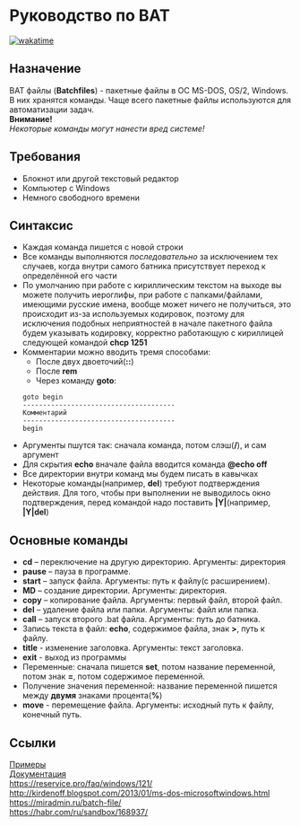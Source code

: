 # Руководство по BAT
[![wakatime](https://wakatime.com/badge/github/AndreyKozhev/bat-manual.svg)](https://wakatime.com/badge/github/AndreyKozhev/bat-manual)
## Назначение
BAT файлы (**Batchfiles**) - пакетные файлы в ОС MS-DOS, OS/2, Windows.
В них хранятся команды. Чаще всего пакетные файлы используются для
автоматизации задач.  
**Внимание!**  
*Некоторые команды могут нанести вред системе!*
## Требования
+ Блокнот или другой текстовый редактор
+ Компьютер с Windows
+ Немного свободного времени
## Синтаксис
+ Каждая команда пишется с новой строки
+ Все команды выполняются *последовательно* за исключением тех случаев, когда внутри самого батника присутствует переход к определённой его части
+ По умолчанию при работе с кириллическим текстом на выходе вы можете получить иероглифы, при работе с папками/файлами, имеющими русские имена, вообще может ничего не получиться, это происходит из-за используемых кодировок, поэтому для исключения подобных неприятностей в начале пакетного файла будем указывать кодировку, корректно работающую с кириллицей следующей командой **chcp 1251**
+ Комментарии можно вводить тремя способами:
    * После двух двоеточий(**::**)
    * После **rem**
    * Через команду **goto**:
    ```batch
    goto begin
    --------------------------------------
    Комментарий
    --------------------------------------
    begin
    ```
+ Аргументы пшутся так: сначала команда, потом слэш(**/**), и сам аргумент
+ Для скрытия **echo** вначале файла вводится команда **@echo off**
+ Все директории внутри команд мы будем писать в кавычках
+ Некоторые команды(например, **del**) требуют подтверждения действия.
Для того, чтобы при выполнении не выводилось окно подтверждения,
перед командой надо поставить **|Y|**(например, **|Y|del**)
## Основные команды
* **cd** – переключение на другую директорию. Аргументы: директория
* **pause** – пауза в программе.
* **start** – запуск файла. Аргументы: путь к файлу(с расширением).
* **MD** – создание директории. Аргументы: директория.
* **copy** – копирование файла. Аргументы: первый файл, второй файл.
* **del** – удаление файла или папки. Аргументы: файл или папка.
* **call** – запуск второго .bat файла. Аргументы: путь до батника.
* Запись текста в файл: **echo**, содержимое файла, знак **>**, путь к файлу.
* **title** - изменение заголовка. Аргументы: текст заголовка.
* **exit** - выход из программы
* Переменные: сначала пишется **set**, потом название переменной, потом знак **=**, потом содержимое переменной.
* Получение значения переменной: название переменной пишется между **двумя** знаками процента(**%**)
* **move** - перемещение файла. Аргументы: исходный путь к файлу, конечный путь.
## Ссылки
[Примеры](../main/bat-example "Примеры")  
[Документация](../main/help "Документация")  
https://reservice.pro/faq/windows/121/  
http://kirdenoff.blogspot.com/2013/01/ms-dos-microsoftwindows.html  
https://miradmin.ru/batch-file/  
https://habr.com/ru/sandbox/168937/
